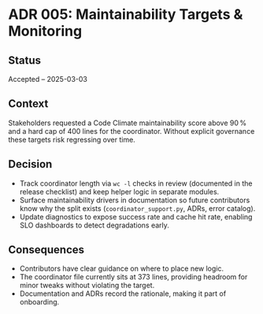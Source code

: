 # ADR 005: Maintainability Targets & Monitoring

## Status
Accepted – 2025-03-03

## Context

Stakeholders requested a Code Climate maintainability score above 90 % and a
hard cap of 400 lines for the coordinator. Without explicit governance these
targets risk regressing over time.

## Decision

- Track coordinator length via `wc -l` checks in review (documented in the
  release checklist) and keep helper logic in separate modules.
- Surface maintainability drivers in documentation so future contributors know
  why the split exists (`coordinator_support.py`, ADRs, error catalog).
- Update diagnostics to expose success rate and cache hit rate, enabling SLO
  dashboards to detect degradations early.

## Consequences

- Contributors have clear guidance on where to place new logic.
- The coordinator file currently sits at 373 lines, providing headroom for
  minor tweaks without violating the target.
- Documentation and ADRs record the rationale, making it part of onboarding.
